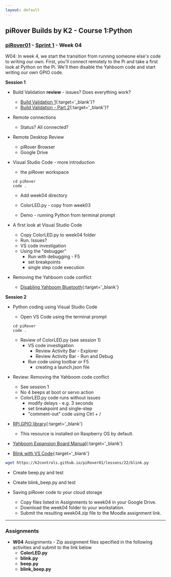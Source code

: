 ```yaml
---
layout: default
---
```

## piRover Builds by K2 - Course 1:Python

### [piRover01](../../) - [Sprint 1](../) - Week 04

W04: In week 4, we start the transition from running someone else's code to writing our own. First, you'll connect remotely to the Pi and take a first look at Python on the Pi. We'll then disable the Yahboom code and start writing our own GPIO code.


**Session 1**

- Build Validation **review** - issues? Does everything work?
  - [Build Validation 1](../../lessons/13/BuildValidationPart1.pdf){:target='_blank'}?
  - [Build Validation - Part 2](../../lessons/13/BuildValidationPart2.pdf){:target='_blank'}?
  
- Remote connections 
  - Status? All connected?

- Remote Desktop Review
  - piRover Browser
  - Google Drive
- Visual Studio Code - more introduction
  - the piRover workspace

  ```console
  cd piRover
  code .
  ```

  - Add week04 directory

  - ColorLED.py - copy from week03
  - Demo - running Python from terminal prompt

- A first look at Visual Studio Code
  - Copy ColorLED.py to week04 folder
  - Run. Issues?
  - VS code investigation
  - Using the "debugger"
    - Run with debugging - F5
    - set breakpoints
    - single step code execution 

- Removing the Yahboom code conflict
  - [Disabling Yahboom Bluetooth](../../lessons/21/DisablingYahboomBluetooth.pdf){:target='_blank'} 
  
**Session 2**

<!-- - End of Sprint - Week 05 is next week
  - Technical Debt
  - Retrospection
  - P01 assessment durring Session 2
    - No Zoom Class Session
    - Open P01, complete coding, create video, and post -->

- Python coding using Visual Studio Code
  - Open VS Code using the terminal prompt
  
  ```console
  cd piRover
  code .
  ```

  - Review of ColorLED.py (see session 1)
    - VS code investigation
      - Review Activity Bar - Explorer
      - Review Activity Bar - Run and Debug
    - Run code using toolbar or F5
      - creating a launch.json file

- Review: Removing the Yahboom code conflict
  - See session 1
  - No 4 beeps at boot or servo action
  - ColorLED.py code runs without issues
    - modify delays - e.g. 3 seconds
    - set breakpoint and single-step
    - "comment-out" code using Ctrl + /

- [RPi.GPIO library](https://sourceforge.net/projects/raspberry-gpio-python/){:target='_blank'}
  - This resource is installed on Raspberry OS by default.

- [Yahboom Expansion Board Manual](../../hardware_kit/expansionBoardManual.pdf){:target='_blank'}

- [Blink with VS Code](../../lessons/22/piRoverBlink.pdf){:target='_blank'}

```bash 
wget https://k2controls.github.io/piRover01/lessons/22/blink.py
```
- Create beep.py and test
- Create blink_beep.py and test

- Saving piRover code to your cloud storage
  - Copy files listed in Assignments to week04 in your Google Drive.
  - Download the week04 folder to your workstation.
  - Submit the resulting week04.zip file to the Moodle assignment link.


---

### Assignments
- **W04** Assignments - Zip assignment files specified in the following activities and submit to the link below
  - **ColorLED.py**
  - **blink.py**
  - **beep.py**
  - **blink_beep.py**
